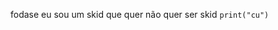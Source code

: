 fodase eu sou um skid que quer não quer ser skid
`print("cu")`
<!---
BorisLua/BorisLua is a ✨ special ✨ repository because its `README.md` (this file) appears on your GitHub profile.
You can click the Preview link to take a look at your changes.
--->
